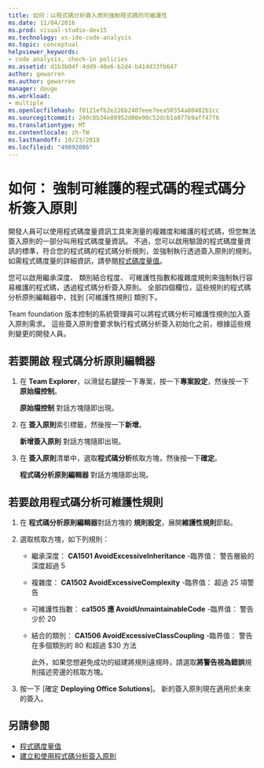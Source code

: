```yaml
---
title: 如何：以程式碼分析簽入原則強制程式碼的可維護性
ms.date: 11/04/2016
ms.prod: visual-studio-dev15
ms.technology: vs-ide-code-analysis
ms.topic: conceptual
helpviewer_keywords:
- code analysis, check-in policies
ms.assetid: d1b3b04f-4dd9-40e6-b2d4-b414d33fb647
author: gewarren
ms.author: gewarren
manager: douge
ms.workload:
- multiple
ms.openlocfilehash: f0121efb2e226b2407eee7eea50354a80482b1cc
ms.sourcegitcommit: 240c8b34e80952d00e90c52dcb1a077b9aff47f6
ms.translationtype: MT
ms.contentlocale: zh-TW
ms.lasthandoff: 10/23/2018
ms.locfileid: "49892086"
---
```

# <a name="how-to-enforce-maintainable-code-with-a-code-analysis-check-in-policy"></a>如何： 強制可維護的程式碼的程式碼分析簽入原則

開發人員可以使用程式碼度量資訊工具來測量的複雜度和維護的程式碼，但您無法簽入原則的一部分叫用程式碼度量資訊。 不過，您可以啟用驗證的程式碼度量資訊的標準，符合您的程式碼的程式碼分析規則，並強制執行透過簽入原則的規則。 如需程式碼度量的詳細資訊，請參閱[程式碼度量值](../code-quality/code-metrics-values.md)。

您可以啟用繼承深度、 類別結合程度、 可維護性指數和複雜度規則來強制執行容易維護的程式碼，透過程式碼分析簽入原則。 全部四個欄位，這些規則的程式碼分析原則編輯器中，找到 [可維護性規則] 類別下。

Team foundation 版本控制的系統管理員可以將程式碼分析可維護性規則加入簽入原則需求。 這些簽入原則會要求執行程式碼分析簽入初始化之前，根據這些規則變更的開發人員。

## <a name="to-open-the-code-analysis-policy-editor"></a>若要開啟 程式碼分析原則編輯器

1. 在  **Team Explorer**，以滑鼠右鍵按一下專案，按一下**專案設定**，然後按一下 **原始檔控制**。

     **原始檔控制** 對話方塊隨即出現。

2. 在 **簽入原則**索引標籤，然後按一下**新增**。

     **新增簽入原則** 對話方塊隨即出現。

3. 在 **簽入原則**清單中，選取**程式碼分析**核取方塊，然後按一下**確定**。

     **程式碼分析原則編輯器** 對話方塊隨即出現。

## <a name="to-enable-code-analysis-maintainability-rules"></a>若要啟用程式碼分析可維護性規則

1. 在 **程式碼分析原則編輯器**對話方塊的 **規則設定**，展開**維護性規則**節點。

2. 選取核取方塊，如下列規則：

   - 繼承深度： **CA1501 AvoidExcessiveInheritance** -臨界值： 警告層級的深度超過 5

   - 複雜度： **CA1502 AvoidExcessiveComplexity** -臨界值： 超過 25 項警告

   - 可維護性指數： **ca1505 應 AvoidUnmaintainableCode** -臨界值： 警告少於 20

   - 結合的類別： **CA1506 AvoidExcessiveClassCoupling** -臨界值： 警告在多個類別的 80 和超過 $30 方法

     此外，如果您想避免成功的組建將規則違規時，請選取**將警告視為錯誤**規則描述旁邊的核取方塊。

3. 按一下 [確定 **Deploying Office Solutions**]。 新的簽入原則現在適用於未來的簽入。

## <a name="see-also"></a>另請參閱

- [程式碼度量值](../code-quality/code-metrics-values.md)
- [建立和使用程式碼分析簽入原則](../code-quality/creating-and-using-code-analysis-check-in-policies.md)